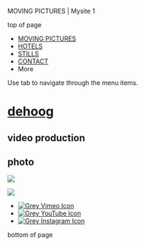 MOVING PICTURES | Mysite 1









top of page

* [MOVING PICTURES](https://www.dehoogphoto.net)
* [HOTELS](https://www.dehoogphoto.net/hotel-videos)
* [STILLS](https://www.dehoogphoto.net/stills)
* [CONTACT](https://www.dehoogphoto.net/bio-contact)
* More

Use tab to navigate through the menu items.

[d](https://www.dehoogphoto.net)[e](https://www.dehoogphoto.net)[hoog](https://www.dehoogphoto.net)
===================================================================================================

video production
----------------

photo
-----

![](https://static.wixstatic.com/media/2eabc0_2e6c5861ac5d4e9796f4f5ce857bef30f003.jpg/v1/fit/w_870,h_459,q_90,enc_avif,quality_auto/2eabc0_2e6c5861ac5d4e9796f4f5ce857bef30f003.jpg)

![](https://static.wixstatic.com/media/2eabc0_0f0145ba9ecb41709c7803ea2293fa68f003.jpg/v1/fit/w_816,h_459,q_90,enc_avif,quality_auto/2eabc0_0f0145ba9ecb41709c7803ea2293fa68f003.jpg)

* [![Grey Vimeo Icon](https://static.wixstatic.com/media/1422b22453ff489bbe36b58b1e642f3e.png/v1/fill/w_20,h_20,al_c,q_85,usm_0.66_1.00_0.01,enc_avif,quality_auto/1422b22453ff489bbe36b58b1e642f3e.png)](https://vimeo.com)
* [![Grey YouTube Icon](https://static.wixstatic.com/media/af037f3cc11741d1ada5c7f70d1074bf.png/v1/fill/w_20,h_20,al_c,q_85,usm_0.66_1.00_0.01,enc_avif,quality_auto/af037f3cc11741d1ada5c7f70d1074bf.png)](https://www.youtube.com/user/Wix)
* [![Grey Instagram Icon](https://static.wixstatic.com/media/d7ffe259c9e54f59837481b3dd0130eb.png/v1/fill/w_20,h_20,al_c,q_85,usm_0.66_1.00_0.01,enc_avif,quality_auto/d7ffe259c9e54f59837481b3dd0130eb.png)](https://instagram.com/wix/)

bottom of page